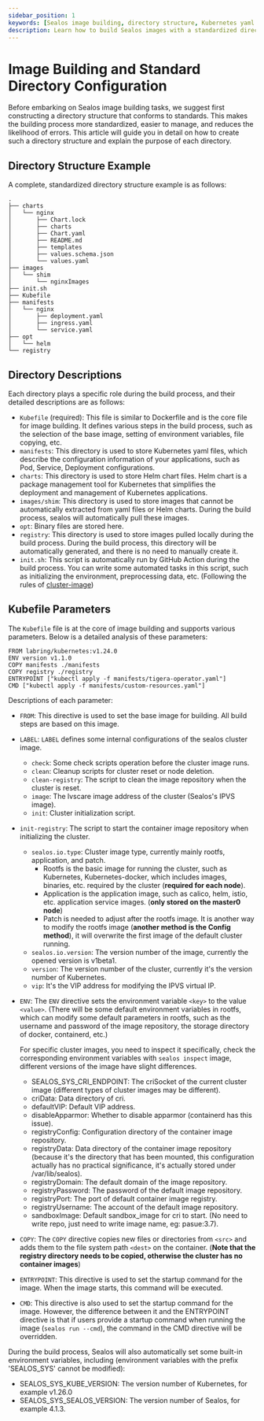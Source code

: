 ```yaml
---
sidebar_position: 1
keywords: [Sealos image building, directory structure, Kubernetes yaml files, Helm chart, Kubefile]
description: Learn how to build Sealos images with a standardized directory structure, including Kubernetes yaml files and Helm charts, for efficient and error-free management.
---
```


# Image Building and Standard Directory Configuration

Before embarking on Sealos image building tasks, we suggest first constructing a directory structure that conforms to
standards. This makes the building process more standardized, easier to manage, and reduces the likelihood of errors.
This article will guide you in detail on how to create such a directory structure and explain the purpose of each
directory.

## Directory Structure Example

A complete, standardized directory structure example is as follows:

```shell
.
├── charts
│   └── nginx
│       ├── Chart.lock
│       ├── charts
│       ├── Chart.yaml
│       ├── README.md
│       ├── templates
│       ├── values.schema.json
│       └── values.yaml
├── images
│   └── shim
│       └── nginxImages
├── init.sh
├── Kubefile
├── manifests
│   └── nginx
│       ├── deployment.yaml
│       ├── ingress.yaml
│       └── service.yaml
├── opt
│   └── helm
└── registry
```

## Directory Descriptions

Each directory plays a specific role during the build process, and their detailed descriptions are as follows:

- `Kubefile` (required): This file is similar to Dockerfile and is the core file for image building. It defines various
  steps in the build process, such as the selection of the base image, setting of environment variables, file copying,
  etc.
- `manifests`: This directory is used to store Kubernetes yaml files, which describe the configuration information of
  your applications, such as Pod, Service, Deployment configurations.
- `charts`: This directory is used to store Helm chart files. Helm chart is a package management tool for Kubernetes
  that simplifies the deployment and management of Kubernetes applications.
- `images/shim`: This directory is used to store images that cannot be automatically extracted from yaml files or Helm
  charts. During the build process, sealos will automatically pull these images.
- `opt`: Binary files are stored here.
- `registry`: This directory is used to store images pulled locally during the build process. During the build process,
  this directory will be automatically generated, and there is no need to manually create it.
- `init.sh`: This script is automatically run by GitHub Action during the build process. You can write some automated
  tasks in this script, such as initializing the environment, preprocessing data, etc. (Following the rules
  of [cluster-image](https://github.com/labring-actions/cluster-image))

## Kubefile Parameters

The `Kubefile` file is at the core of image building and supports various parameters. Below is a detailed analysis of
these parameters:

```shell
FROM labring/kubernetes:v1.24.0
ENV version v1.1.0
COPY manifests ./manifests
COPY registry ./registry
ENTRYPOINT ["kubectl apply -f manifests/tigera-operator.yaml"]
CMD ["kubectl apply -f manifests/custom-resources.yaml"]
```

Descriptions of each parameter:

- `FROM`: This directive is used to set the base image for building. All build steps are based on this image.
- `LABEL`: `LABEL` defines some internal configurations of the sealos cluster image.
    - `check`: Some check scripts operation before the cluster image runs.
    - `clean`: Cleanup scripts for cluster reset or node deletion.
    - `clean-registry`: The script to clean the image repository when the cluster is reset.
    - `image`: The lvscare image address of the cluster (Sealos's IPVS image).
    - `init`: Cluster initialization script.


- `init-registry`: The script to start the container image repository when initializing the cluster.
    - `sealos.io.type`: Cluster image type, currently mainly rootfs, application, and patch.
        - Rootfs is the basic image for running the cluster, such as Kubernetes, Kubernetes-docker, which includes
          images, binaries, etc. required by the cluster (**required for each node**).
        - Application is the application image, such as calico, helm, istio, etc. application service images. (**only
          stored on the master0 node**)
        - Patch is needed to adjust after the rootfs image. It is another way to modify the rootfs image (**another
          method is the Config method**), it will overwrite the first image of the default cluster running.
    - `sealos.io.version`: The version number of the image, currently the opened version is v1beta1.
    - `version`: The version number of the cluster, currently it's the version number of Kubernetes.
    - `vip`: It's the VIP address for modifying the IPVS virtual IP.
- `ENV`: The `ENV` directive sets the environment variable `<key>` to the value `<value>`. (There will be some default
  environment variables in rootfs, which can modify some default parameters in rootfs, such as the username and password
  of the image repository, the storage directory of docker, containerd, etc.)

  For specific cluster images, you need to inspect it specifically, check the corresponding environment variables with
  `sealos inspect` image, different versions of the image have slight differences.
    - SEALOS_SYS_CRI_ENDPOINT: The criSocket of the current cluster image (different types of cluster images may be
      different).
    - criData: Data directory of cri.
    - defaultVIP: Default VIP address.
    - disableApparmor: Whether to disable apparmor (containerd has this issue).
    - registryConfig: Configuration directory of the container image repository.
    - registryData: Data directory of the container image repository (because it's the directory that has been mounted,
      this configuration actually has no practical significance, it's actually stored under /var/lib/sealos).
    - registryDomain: The default domain of the image repository.
    - registryPassword: The password of the default image repository.
    - registryPort: The port of default container image registry.
    - registryUsername: The account of the default image repository.
    - sandboxImage: Default sandbox_image for cri to start. (No need to write repo, just need to write image name, eg:
      pasue:3.7).
- `COPY`: The `COPY` directive copies new files or directories from `<src>` and adds them to the file system path
  `<dest>` on the container. (**Note that the registry directory needs to be copied, otherwise the cluster has no
  container images**)
- `ENTRYPOINT`: This directive is used to set the startup command for the image. When the image starts, this command
  will be executed.
- `CMD`: This directive is also used to set the startup command for the image. However, the difference between it and
  the ENTRYPOINT directive is that if users provide a startup command when running the image (`sealos run --cmd`), the
  command in the CMD directive will be overridden.

During the build process, Sealos will also automatically set some built-in environment variables, including (environment
variables with the prefix 'SEALOS_SYS' cannot be modified):

- SEALOS_SYS_KUBE_VERSION: The version number of Kubernetes, for example v1.26.0
- SEALOS_SYS_SEALOS_VERSION: The version number of Sealos, for example 4.1.3.
